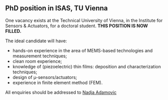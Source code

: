 ## PhD position  in ISAS, TU Vienna

One vacancy exists at the Technical University of Vienna, in the Institute for Sensors & Actuators, for a doctoral student. **THIS POSITION IS NOW FILLED.**
<!--break-->
The ideal candidate will have:  

* hands-on experience in the area of MEMS-based technologies and measurement techniques;  
* clean room experience;  
* knowledge of (piezoelectric) thin films: deposition and characterization techniques;  
* design of µ-sensors/actuators;  
* experience in finite element method (FEM).

All enquiries should be addressed to [Nadja Adamovic](mailto:Nadja.Adamovic@tuwien.ac.at)